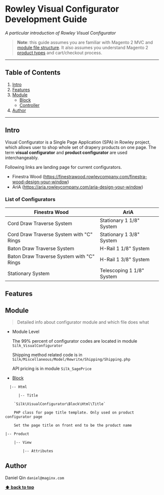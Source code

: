 # Rowley Visual Configurator Development Guide

*A particular introduction of Rowley Visual Configurator*

> **Note**: this guide assumes you are familiar with Magento 2 MVC and [module file structure](https://devdocs.magento.com/guides/v2.3/extension-dev-guide/build/module-file-structure.html). It also assumes you understand Magento 2 [product types](https://docs.magento.com/m2/ee/user_guide/catalog/product-types.html) and cart/checkout process.

---

## Table of Contents

  1. [Intro](#intro)
  2. [Features](#features)
  3. [Module](#module)
      - [Block](#module-block)
      - [Controller](#module-controller)
  4. [Author](#author)

---

## Intro

  Visual Configurator is a Single Page Application (SPA) in Rowley project, which allows user to shop whole set of drapery products on one page. The term **visual configurator** and **product configurator** are used interchangeably.
  
  Following links are landing page for current configurators.
  - Finestra Wood (https://finestrawood.rowleycompany.com/finestra-wood-design-your-window)
  - AriA (https://aria.rowleycompany.com/aria-design-your-window)

### List of Configurators

| Finestra Wood      | AriA |
| ----------- | ----------- |
| Cord Draw Traverse System      | Stationary 1 1/8" System       |
| Cord Draw Traverse System with "C" Rings   | Stationary 1 3/8" System         |
| Baton Draw Traverse System      | H-Rail 1 1/8" System        |
| Baton Draw Traverse System with "C" Rings   | H-Rail 1 3/8" System         |
| Stationary System      | Telescoping 1 1/8" System        |



## Features


## Module

  > Detailed info about configurator module and which file does what

  - Module Level
  
    The 99% percent of configurator codes are located in module `Silk_VisualConfigurator`
    
    Shipping method related code is in `Silk/Miscellaneous/Model/Rewrite/Shipping/Shipping.php`
    
    API pricing is in module `Silk_SagePrice`
    

  <a name="module-block"></a>
  - [Block](#module-block)
  
  ~~~~
    |-- Html

        |-- Title

  ~~~~    
        `Silk\VisualConfigurator\Block\Html\Title`

        PHP class for page title template. Only used on product configurator page
      
        Set the page title on front end to be the product name
  
    |-- Product
 
        |-- View
 
            |-- Attributes

## Author

  Daniel Qin
  `daniel@maginx.com`
  
**[⬆ back to top](#table-of-contents)**
